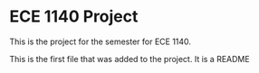 # ECE 1140 Project

This is the project for the semester for ECE 1140.

This is the first file that was added to the project. It is a README
